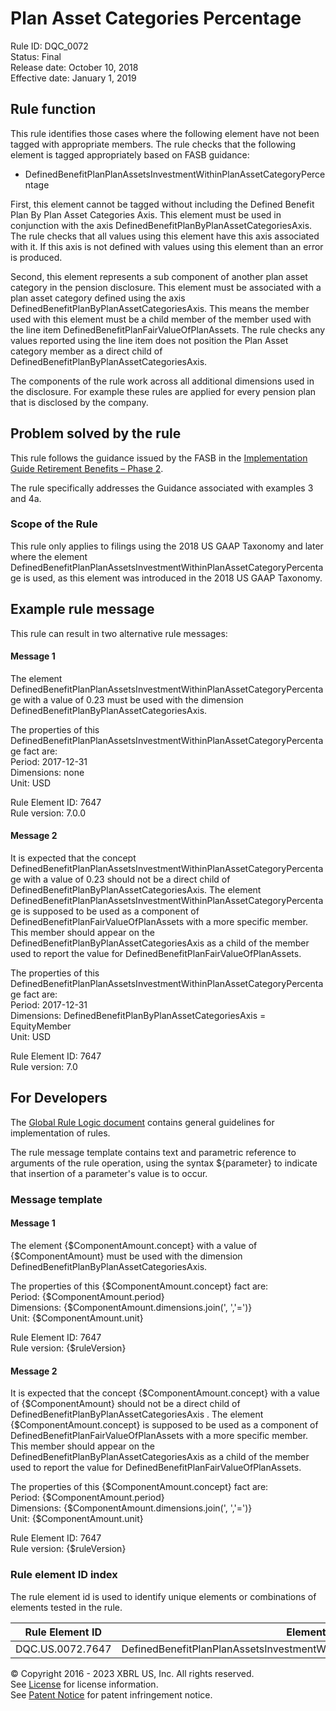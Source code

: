 # Plan Asset Categories Percentage
Rule ID: DQC_0072  
Status: Final  
Release date: October 10, 2018  
Effective date: January 1, 2019 

## Rule function 
This rule identifies those cases where the following element have not been tagged with appropriate members. The rule checks that the following element is tagged appropriately based on FASB guidance:

- DefinedBenefitPlanPlanAssetsInvestmentWithinPlanAssetCategoryPercentage

First, this element cannot be tagged without including the Defined Benefit Plan By Plan Asset Categories Axis.  This element must be used in conjunction with the axis DefinedBenefitPlanByPlanAssetCategoriesAxis. The rule checks that all values using this element have this axis associated with it. If this axis is not defined with values using this element than an error is produced.  

Second, this element  represents a sub component of another plan asset category in the pension disclosure. This element  must be associated with a plan asset category defined using the axis DefinedBenefitPlanByPlanAssetCategoriesAxis. This means the member used with this element  must be a child member of the member used with the line item DefinedBenefitPlanFairValueOfPlanAssets. The rule checks any values reported using the line item does not position the Plan Asset category member as a direct child of DefinedBenefitPlanByPlanAssetCategoriesAxis.  

The components of the rule work across all additional dimensions used in the disclosure. For example these rules are applied for every pension plan that is disclosed by the company.  

## Problem solved by the rule
This rule follows the guidance issued by the FASB in the [Implementation Guide Retirement Benefits &#8211; Phase 2](https://www.fasb.org/cs/ContentServer?c=Document_C&#038;cid=1176169401814&#038;d=&#038;pagename=FASB%2FDocument_C%2FDocumentPage). 

The rule specifically addresses the Guidance associated with examples 3 and 4a.  

### Scope of the Rule
This rule only applies to filings using the 2018 US GAAP Taxonomy and later where the element DefinedBenefitPlanPlanAssetsInvestmentWithinPlanAssetCategoryPercentage is used, as this element was introduced in the 2018 US GAAP Taxonomy.  

## Example rule message
This rule can result in two alternative rule messages:

#### Message 1
The element DefinedBenefitPlanPlanAssetsInvestmentWithinPlanAssetCategoryPercentage with a value of 0.23 must be used with the dimension DefinedBenefitPlanByPlanAssetCategoriesAxis.  

The properties of this DefinedBenefitPlanPlanAssetsInvestmentWithinPlanAssetCategoryPercentage fact are:  
Period: 2017-12-31  
Dimensions: none  
Unit: USD

Rule Element ID: 7647  
Rule version: 7.0.0

#### Message 2
It is expected that the concept DefinedBenefitPlanPlanAssetsInvestmentWithinPlanAssetCategoryPercentage with a value of 0.23 should not be a direct child of DefinedBenefitPlanByPlanAssetCategoriesAxis. The element DefinedBenefitPlanPlanAssetsInvestmentWithinPlanAssetCategoryPercentage is supposed to be used as a  component of DefinedBenefitPlanFairValueOfPlanAssets with a more specific member.  This member should appear on the DefinedBenefitPlanByPlanAssetCategoriesAxis as a child of the member used to report the value for DefinedBenefitPlanFairValueOfPlanAssets.  

The properties of this DefinedBenefitPlanPlanAssetsInvestmentWithinPlanAssetCategoryPercentage fact are:  
Period: 2017-12-31  
Dimensions: DefinedBenefitPlanByPlanAssetCategoriesAxis = EquityMember  
Unit: USD

Rule Element ID: 7647  
Rule version: 7.0

## For Developers
The [Global Rule Logic document](https://github.com/DataQualityCommittee/dqc_us_rules/blob/master/docs/GlobalRuleLogic.md) contains general guidelines for implementation of rules.  

The rule message template contains text and parametric reference to arguments of the rule operation, using the syntax ${parameter} to indicate that insertion of a parameter's value is to occur.  

### Message template

#### Message 1
The element {$ComponentAmount.concept} with a value of {$ComponentAmount} must be used with the dimension DefinedBenefitPlanByPlanAssetCategoriesAxis.  

The properties of this {$ComponentAmount.concept} fact are:  
Period: {$ComponentAmount.period}  
Dimensions: {$ComponentAmount.dimensions.join(', ','=')}  
Unit: {$ComponentAmount.unit}

Rule Element ID: 7647  
Rule version: {$ruleVersion}

#### Message 2
It is expected that the concept {$ComponentAmount.concept} with a value of {$ComponentAmount} should not be a direct child of DefinedBenefitPlanByPlanAssetCategoriesAxis .  The element {$ComponentAmount.concept} is supposed to be used as a  component of DefinedBenefitPlanFairValueOfPlanAssets with a more specific member.  This member should appear on the DefinedBenefitPlanByPlanAssetCategoriesAxis as a child of the member used to report the value for DefinedBenefitPlanFairValueOfPlanAssets.  

The properties of this {$ComponentAmount.concept} fact are:  
Period: {$ComponentAmount.period}  
Dimensions: {$ComponentAmount.dimensions.join(', ','=')}  
Unit: {$ComponentAmount.unit}

Rule Element ID: 7647  
Rule version: {$ruleVersion}

### Rule element ID index 
The rule element id is used to identify unique elements or combinations of elements tested in the rule. 

|Rule Element ID|Element|
|--------|--------|
|DQC.US.0072.7647|DefinedBenefitPlanPlanAssetsInvestmentWithinPlanAssetCategoryPercentage|

© Copyright 2016 - 2023 XBRL US, Inc. All rights reserved.   
See [License](https://xbrl.us/dqc-license) for license information.  
See [Patent Notice](https://xbrl.us/dqc-patent) for patent infringement notice.  
